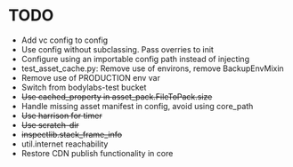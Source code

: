 TODO
====

- Add vc config to config
- Use config without subclassing. Pass overries to init
- Configure using an importable config path instead of injecting
- test_asset_cache.py: Remove use of environs, remove BackupEnvMixin
- Remove use of PRODUCTION env var
- Switch from bodylabs-test bucket
- ~~Use cached_property in asset_pack.FileToPack.size~~
- Handle missing asset manifest in config, avoid using core_path
- ~~Use harrison for timer~~
- ~~Use scratch-dir~~
- ~~inspectlib.stack_frame_info~~
- util.internet reachability
- Restore CDN publish functionality in core
